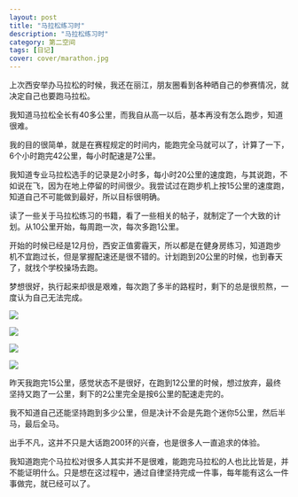 ```yaml
---
layout: post
title: "马拉松练习时"
description: "马拉松练习时"
category: 第二空间
tags: [日记]
cover: cover/marathon.jpg
---
```

上次西安举办马拉松的时候，我还在丽江，朋友圈看到各种晒自己的参赛情况，就决定自己也要跑马拉松。

我知道马拉松全长有40多公里，而我自从高一以后，基本再没有怎么跑步，知道很难。

我的目的很简单，就是在赛程规定的时间内，能跑完全马就可以了，计算了一下，6个小时跑完42公里，每小时配速是7公里。

我知道专业马拉松选手的记录是2小时多，每小时20公里的速度跑，与其说跑，不如说在飞，因为在地上停留的时间很少。我尝试过在跑步机上按15公里的速度跑，知道自己不可能做到最好，所以目标很明确。

读了一些关于马拉松练习的书籍，看了一些相关的帖子，就制定了一个大致的计划。从10公里开始，每周跑一次，每次多跑1公里。

开始的时候已经是12月份，西安正值雾霾天，所以都是在健身房练习，知道跑步机不宜跑过长，但是掌握配速还是很不错的。计划跑到20公里的时候，也到春天了，就找个学校操场去跑。

梦想很好，执行起来却很是艰难，每次跑了多半的路程时，剩下的总是很煎熬，一度认为自己无法完成。

![](http://img.my2space.com/2019/1/507527)

![](http://img.my2space.com/2019/1/507528)

![](http://img.my2space.com/2019/1/507530)

![](http://img.my2space.com/2019/1/507529)

昨天我跑完15公里，感觉状态不是很好，在跑到12公里的时候，想过放弃，最终坚持又跑了一公里，剩下的2公里完全是按6公里的配速走完的。

我不知道自己还能坚持跑到多少公里，但是决计不会是先跑个迷你5公里，然后半马，最后全马。

出手不凡，这并不只是大话跑200环的兴奋，也是很多人一直追求的体验。

我知道跑完个马拉松对很多人其实并不是很难，能跑完马拉松的人也比比皆是，并不能证明什么。只是想在这过程中，通过自律坚持完成一件事，每年能有这么一件事做完，就已经可以了。


